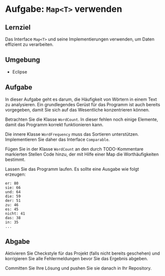 # Aufgabe: `Map<T>` verwenden

## Lernziel

Das Interface `Map<T>` und seine Implementierungen verwenden, um Daten effizient zu verarbeiten.


## Umgebung

  * Eclipse


## Aufgabe

In dieser Aufgabe geht es darum, die Häufigkeit von Wörtern in einem Text zu analysieren. Ein grundlegendes Gerüst für das Programm ist auch bereits vorgegeben, damit Sie sich auf das Wesentliche konzentrieren können.

Betrachten Sie die Klasse `WordCount`. In dieser fehlen noch einige Elemente, damit das Programm korrekt funktionieren kann.

Die innere Klasse `WordFrequency` muss das Sortieren unterstützen. Implementieren Sie daher das Interface `Comparable`.

Fügen Sie in der Klasse `WordCount` an den durch TODO-Kommentare markierten Stellen Code hinzu, der mit Hilfe einer Map die Worthäufigkeiten bestimmt.

Lassen Sie das Programm laufen. Es sollte eine Ausgabe wie folgt erzeugen:

    er: 80
    sie: 66
    und: 64
    die: 59
    der: 51
    zu: 46
    es: 45
    nicht: 41
    das: 38
    in: 35
    ...


## Abgabe

Aktivieren Sie Checkstyle für das Projekt (falls nicht bereits geschehen) und korrigieren Sie alle Fehlermeldungen bevor Sie das Ergebnis abgeben.

Committen Sie Ihre Lösung und pushen Sie sie danach in Ihr Repository.
